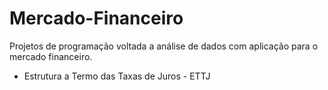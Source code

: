 # Mercado-Financeiro
Projetos de programação voltada a análise de dados com aplicação para o mercado financeiro. 
* Estrutura a Termo das Taxas de Juros - ETTJ
